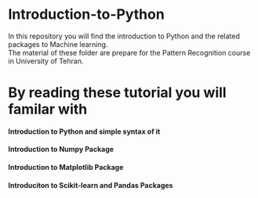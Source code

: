 # Introduction-to-Python
In this repository you will find the introduction to Python and the related packages to Machine learning.</br>
The material of these folder are prepare for the Pattern Recognition course in University of Tehran.

# By reading these tutorial you will familar with</br>
#### Introduction to Python and simple syntax of it</br>
#### Introduction to Numpy Package
#### Introduction to Matplotlib Package
#### Introduciton to Scikit-learn and Pandas Packages
